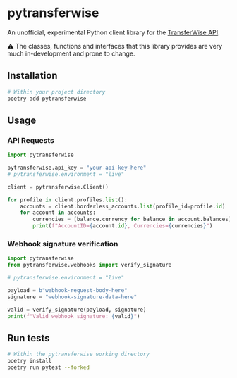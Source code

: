 # pytransferwise

An unofficial, experimental Python client library for the [TransferWise API](https://api-docs.transferwise.com).

:warning: The classes, functions and interfaces that this library provides are very much in-development and prone to change.

## Installation

```bash
# Within your project directory
poetry add pytransferwise
```

## Usage

### API Requests

```python
import pytransferwise

pytransferwise.api_key = "your-api-key-here"
# pytransferwise.environment = "live"

client = pytransferwise.Client()

for profile in client.profiles.list():
    accounts = client.borderless_accounts.list(profile_id=profile.id)
    for account in accounts:
        currencies = [balance.currency for balance in account.balances]
        print(f"AccountID={account.id}, Currencies={currencies}")
```

### Webhook signature verification

```python
import pytransferwise
from pytransferwise.webhooks import verify_signature

# pytransferwise.environment = "live"

payload = b"webhook-request-body-here"
signature = "webhook-signature-data-here"

valid = verify_signature(payload, signature)
print(f"Valid webhook signature: {valid}")

```

## Run tests

```bash
# Within the pytransferwise working directory
poetry install
poetry run pytest --forked
```
